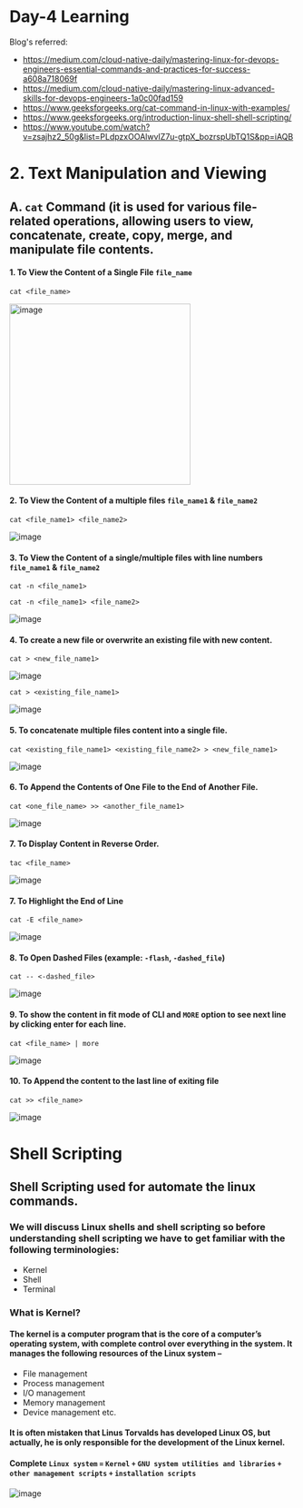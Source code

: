 # Day-4 Learning
Blog's referred:
- https://medium.com/cloud-native-daily/mastering-linux-for-devops-engineers-essential-commands-and-practices-for-success-a608a718069f
- https://medium.com/cloud-native-daily/mastering-linux-advanced-skills-for-devops-engineers-1a0c00fad159
- https://www.geeksforgeeks.org/cat-command-in-linux-with-examples/
- https://www.geeksforgeeks.org/introduction-linux-shell-shell-scripting/
- https://www.youtube.com/watch?v=zsajhz2_50g&list=PLdpzxOOAlwvIZ7u-gtpX_bozrspUbTQ1S&pp=iAQB

# 2. Text Manipulation and Viewing
## A. ```cat``` Command (it is used for various file-related operations, allowing users to view, concatenate, create, copy, merge, and manipulate file contents.
#### 1. To View the Content of a Single File ```file_name```
    cat <file_name>
<img width="319" alt="image" src="https://github.com/PraveenReddy2510/90DaysOfDevOps/assets/127923130/766bc09c-a7f0-43a1-9dcb-d4f3a732aaa8">

#### 2. To View the Content of a multiple files ```file_name1``` & ```file_name2```
    cat <file_name1> <file_name2>
![image](https://github.com/PraveenReddy2510/90DaysOfDevOps/assets/127923130/655f1cc0-4c2c-49f1-8ace-2d2a03b11f42)

#### 3. To View the Content of a single/multiple files with line numbers ```file_name1``` & ```file_name2```
    cat -n <file_name1>

    cat -n <file_name1> <file_name2>
![image](https://github.com/PraveenReddy2510/90DaysOfDevOps/assets/127923130/6ff5c1dc-8546-43e7-a3c6-2ec44a2d500f)
#### 4. To create a new file or overwrite an existing file with new content.
    cat > <new_file_name1>
![image](https://github.com/PraveenReddy2510/90DaysOfDevOps/assets/127923130/6631802f-076d-4e1b-9536-30b40c1a1ba2)

    cat > <existing_file_name1>
![image](https://github.com/PraveenReddy2510/90DaysOfDevOps/assets/127923130/3c69ceca-b4ed-4c84-80ad-c14e414d54d5)

#### 5. To concatenate multiple files content into a single file.
    cat <existing_file_name1> <existing_file_name2> > <new_file_name1>
![image](https://github.com/PraveenReddy2510/90DaysOfDevOps/assets/127923130/d41327b8-1c2c-42ad-87e5-3b5e61d3c04b)

#### 6. To Append the Contents of One File to the End of Another File.
    cat <one_file_name> >> <another_file_name1>
![image](https://github.com/PraveenReddy2510/90DaysOfDevOps/assets/127923130/1746c658-95a6-4aa2-a574-87fed5ba294f)

#### 7. To Display Content in Reverse Order.
    tac <file_name>
![image](https://github.com/PraveenReddy2510/90DaysOfDevOps/assets/127923130/b4e9fa0a-fe3b-4c65-9d54-4f2c28a4509b)
#### 7. To Highlight the End of Line
    cat -E <file_name>
![image](https://github.com/PraveenReddy2510/90DaysOfDevOps/assets/127923130/fd0b0dce-be13-409a-8fd8-597071efc901)
#### 8. To Open Dashed Files (example: ```-flash```, ```-dashed_file```)
    cat -- <-dashed_file>
![image](https://github.com/PraveenReddy2510/90DaysOfDevOps/assets/127923130/644040eb-78b6-48b5-ba33-1c20a0691e49)
#### 9. To show the content in fit mode of CLI and ```MORE``` option to see next line by clicking enter for each line.
    cat <file_name> | more
![image](https://github.com/PraveenReddy2510/90DaysOfDevOps/assets/127923130/b80ba52a-a0a6-4ae2-941b-0d2247691853)
#### 10. To Append the content to the last line of exiting file
    cat >> <file_name>
![image](https://github.com/PraveenReddy2510/90DaysOfDevOps/assets/127923130/fbc85b47-dc51-4440-b172-07f05a47e5b7)

# Shell Scripting
## Shell Scripting used for automate the linux commands.
### We will discuss Linux shells and shell scripting so before understanding shell scripting we have to get familiar with the following terminologies:
- Kernel
- Shell
- Terminal
### What is Kernel?
#### The kernel is a computer program that is the core of a computer’s operating system, with complete control over everything in the system. It manages the following resources of the Linux system –
* File management
* Process management
* I/O management
* Memory management
* Device management etc.
#### It is often mistaken that Linus Torvalds has developed Linux OS, but actually, he is only responsible for the development of the Linux kernel.
#### Complete ```Linux system``` ```=``` ```Kernel``` ```+``` ```GNU system utilities and libraries``` ```+``` ```other management scripts``` ```+``` ```installation scripts```
![image](https://github.com/PraveenReddy2510/90DaysOfDevOps/assets/127923130/0a13f8fa-b28c-4004-a7ab-1b116de03eff)

